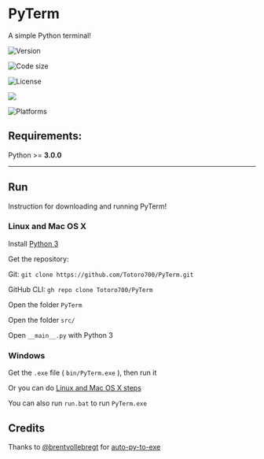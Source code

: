 # PyTerm

A simple Python terminal!

![Version](https://img.shields.io/badge/version-0.5.1-green)

![Code size](https://img.shields.io/github/languages/code-size/Totoro700/PyTerm)

![License](https://img.shields.io/github/license/Totoro700/PyTerm)

![](https://img.shields.io/badge/python-%3E%3D%203.0.0-orange)

![Platforms](https://img.shields.io/badge/supported%20platforms-Windows%2C%20Linux%2C%20Mac%20OS-green)



## Requirements:

Python >= **3.0.0**

---

## Run

Instruction for downloading and running PyTerm!

### Linux and Mac OS X

Install [Python 3](https://python.org/downloads)

Get the repository:

Git: `git clone https://github.com/Totoro700/PyTerm.git`

GitHub CLI: `gh repo clone Totoro700/PyTerm`

Open the folder `PyTerm`

Open the folder `src/`

Open `__main__.py` with Python 3

### Windows

Get the `.exe` file ( `bin/PyTerm.exe` ), then run it

Or you can do [Linux and Mac OS X steps](#Linux-and-Mac-OS-X)

You can also run `run.bat` to run `PyTerm.exe`



## Credits

Thanks to [@brentvollebregt](https://github.com/brentvollebregt) for [auto-py-to-exe](https://github.com/brentvollebregt/auto-py-to-exe)